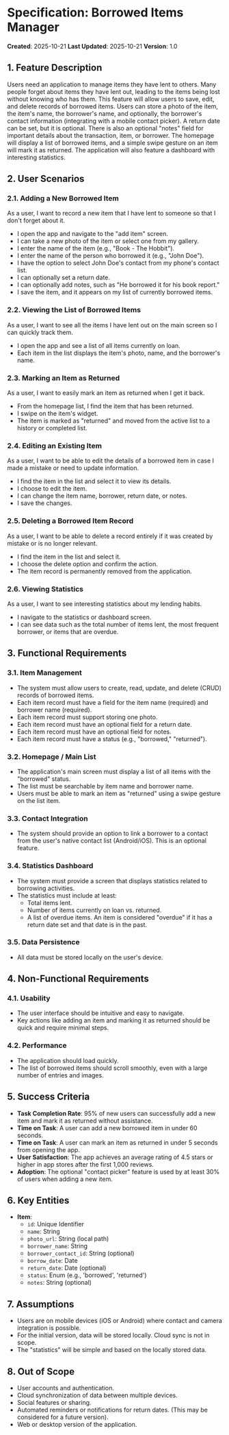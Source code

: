 # Specification: Borrowed Items Manager

**Created**: 2025-10-21
**Last Updated**: 2025-10-21
**Version**: 1.0

## 1. Feature Description

Users need an application to manage items they have lent to others. Many people forget about items they have lent out, leading to the items being lost without knowing who has them. This feature will allow users to save, edit, and delete records of borrowed items. Users can store a photo of the item, the item's name, the borrower's name, and optionally, the borrower's contact information (integrating with a mobile contact picker). A return date can be set, but it is optional. There is also an optional "notes" field for important details about the transaction, item, or borrower. The homepage will display a list of borrowed items, and a simple swipe gesture on an item will mark it as returned. The application will also feature a dashboard with interesting statistics.

## 2. User Scenarios

### 2.1. Adding a New Borrowed Item

As a user, I want to record a new item that I have lent to someone so that I don't forget about it.

-   I open the app and navigate to the "add item" screen.
-   I can take a new photo of the item or select one from my gallery.
-   I enter the name of the item (e.g., "Book - The Hobbit").
-   I enter the name of the person who borrowed it (e.g., "John Doe").
-   I have the option to select John Doe's contact from my phone's contact list.
-   I can optionally set a return date.
-   I can optionally add notes, such as "He borrowed it for his book report."
-   I save the item, and it appears on my list of currently borrowed items.

### 2.2. Viewing the List of Borrowed Items

As a user, I want to see all the items I have lent out on the main screen so I can quickly track them.

-   I open the app and see a list of all items currently on loan.
-   Each item in the list displays the item's photo, name, and the borrower's name.

### 2.3. Marking an Item as Returned

As a user, I want to easily mark an item as returned when I get it back.

-   From the homepage list, I find the item that has been returned.
-   I swipe on the item's widget.
-   The item is marked as "returned" and moved from the active list to a history or completed list.

### 2.4. Editing an Existing Item

As a user, I want to be able to edit the details of a borrowed item in case I made a mistake or need to update information.

-   I find the item in the list and select it to view its details.
-   I choose to edit the item.
-   I can change the item name, borrower, return date, or notes.
-   I save the changes.

### 2.5. Deleting a Borrowed Item Record

As a user, I want to be able to delete a record entirely if it was created by mistake or is no longer relevant.

-   I find the item in the list and select it.
-   I choose the delete option and confirm the action.
-   The item record is permanently removed from the application.

### 2.6. Viewing Statistics

As a user, I want to see interesting statistics about my lending habits.

-   I navigate to the statistics or dashboard screen.
-   I can see data such as the total number of items lent, the most frequent borrower, or items that are overdue.

## 3. Functional Requirements

### 3.1. Item Management

-   The system must allow users to create, read, update, and delete (CRUD) records of borrowed items.
-   Each item record must have a field for the item name (required) and borrower name (required).
-   Each item record must support storing one photo.
-   Each item record must have an optional field for a return date.
-   Each item record must have an optional field for notes.
-   Each item record must have a status (e.g., "borrowed," "returned").

### 3.2. Homepage / Main List

-   The application's main screen must display a list of all items with the "borrowed" status.
-   The list must be searchable by item name and borrower name.
-   Users must be able to mark an item as "returned" using a swipe gesture on the list item.

### 3.3. Contact Integration

-   The system should provide an option to link a borrower to a contact from the user's native contact list (Android/iOS). This is an optional feature.

### 3.4. Statistics Dashboard

-   The system must provide a screen that displays statistics related to borrowing activities.
-   The statistics must include at least:
    -   Total items lent.
    -   Number of items currently on loan vs. returned.
    -   A list of overdue items. An item is considered "overdue" if it has a return date set and that date is in the past.

### 3.5. Data Persistence

-   All data must be stored locally on the user's device.

## 4. Non-Functional Requirements

### 4.1. Usability

-   The user interface should be intuitive and easy to navigate.
-   Key actions like adding an item and marking it as returned should be quick and require minimal steps.

### 4.2. Performance

-   The application should load quickly.
-   The list of borrowed items should scroll smoothly, even with a large number of entries and images.

## 5. Success Criteria

-   **Task Completion Rate**: 95% of new users can successfully add a new item and mark it as returned without assistance.
-   **Time on Task**: A user can add a new borrowed item in under 60 seconds.
-   **Time on Task**: A user can mark an item as returned in under 5 seconds from opening the app.
-   **User Satisfaction**: The app achieves an average rating of 4.5 stars or higher in app stores after the first 1,000 reviews.
-   **Adoption**: The optional "contact picker" feature is used by at least 30% of users when adding a new item.

## 6. Key Entities

-   **Item**:
    -   `id`: Unique Identifier
    -   `name`: String
    -   `photo_url`: String (local path)
    -   `borrower_name`: String
    -   `borrower_contact_id`: String (optional)
    -   `borrow_date`: Date
    -   `return_date`: Date (optional)
    -   `status`: Enum (e.g., 'borrowed', 'returned')
    -   `notes`: String (optional)

## 7. Assumptions

-   Users are on mobile devices (iOS or Android) where contact and camera integration is possible.
-   For the initial version, data will be stored locally. Cloud sync is not in scope.
-   The "statistics" will be simple and based on the locally stored data.

## 8. Out of Scope

-   User accounts and authentication.
-   Cloud synchronization of data between multiple devices.
-   Social features or sharing.
-   Automated reminders or notifications for return dates. (This may be considered for a future version).
-   Web or desktop version of the application.

